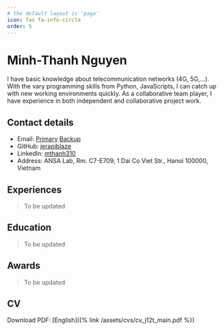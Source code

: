 ```yaml
---
# the default layout is 'page'
icon: fas fa-info-circle
order: 5
---
```


Minh-Thanh Nguyen
=================

I have basic knowledge about telecommunication networks (4G, 5G,...). With the vary programming skills from Python, JavaScripts, I can catch up with new working environments quickly. As a collaborative team player, I have experience in both independent and collaborative project work.

## Contact details

- <i class="fa-solid fa-envelope"></i> Email: [Primary](mailto:thanh.nm210802@sis.hust.edu.vn) [Backup](mailto:minhthanh.31oct2k3@gmail.com)
- <i class="fa-brands fa-github"></i> GitHub: [jerapiblaze](https://github.com/jerapiblaze)
- <i class="fa-brands fa-linkedin"></i> LinkedIn: [mthanh310](https://www.linkedin.com/in/mthanh310/)
- <i class="fa-solid fa-map-location-dot"></i> Address: ANSA Lab, Rm. C7-E709, 1 Dai Co Viet Str., Hanoi 100000, Vietnam

## Experiences

> To be updated

## Education

> To be updated

## Awards

> To be updated

## CV

Download PDF: [English]({% link /assets/cvs/cv_j12t_main.pdf %})
